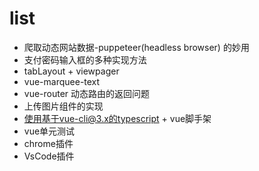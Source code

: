 # list

- 爬取动态网站数据-puppeteer(headless browser) 的妙用
- 支付密码输入框的多种实现方法
- tabLayout + viewpager
- vue-marquee-text
- vue-router 动态路由的返回问题
- 上传图片组件的实现
- 使用基于vue-cli@3.x的typescript + vue脚手架
- vue单元测试
- chrome插件
- VsCode插件
